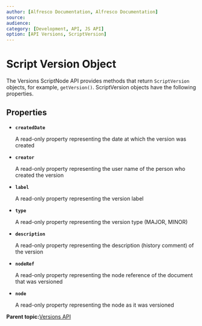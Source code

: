 ```yaml
---
author: [Alfresco Documentation, Alfresco Documentation]
source: 
audience: 
category: [Development, API, JS API]
option: [API Versions, ScriptVersion]
---
```


# Script Version Object

The Versions ScriptNode API provides methods that return `ScriptVersion` objects, for example, `getVersion()`. ScriptVersion objects have the following properties.

## Properties

-   **`createdDate`**

    A read-only property representing the date at which the version was created

-   **`creator`**

    A read-only property representing the user name of the person who created the version

-   **`label`**

    A read-only property representing the version label

-   **`type`**

    A read-only property representing the version type \(MAJOR, MINOR\)

-   **`description`**

    A read-only property representing the description \(history comment\) of the version

-   **`nodeRef`**

    A read-only property representing the node reference of the document that was versioned

-   **`node`**

    A read-only property representing the node as it was versioned


**Parent topic:**[Versions API](../references/API-JS-Versions.md)

